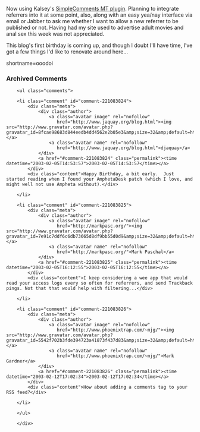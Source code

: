 <p>Now using Kalsey's <a href="http://kalsey.com/blog/2003/02/simplecomments/index.html" target="_top">SimpleComments MT plugin</a>.  Planning to integrate referrers into it at some point, also, along with an easy yea/nay interface via email or Jabber to ask me whether I want to allow a new referrer to be published or not.  Having had my site used to advertise adult movies and anal sex this week was not appreciated.</p>
<p>This blog's first birthday is coming up, and though I doubt I'll have time, I've got a few things I'd like to renovate around here...</p>
<!--more-->
shortname=ooodoi

<div id="comments" class="comments archived-comments">
            <h3>Archived Comments</h3>
            
        <ul class="comments">
            
        <li class="comment" id="comment-221083824">
            <div class="meta">
                <div class="author">
                    <a class="avatar image" rel="nofollow" 
                       href="http://www.jaquay.org/blog.html"><img src="http://www.gravatar.com/avatar.php?gravatar_id=8fcae98683d844eedb4dd4562e2b05e3&amp;size=32&amp;default=http://mediacdn.disqus.com/1320279820/images/noavatar32.png"/></a>
                    <a class="avatar name" rel="nofollow" 
                       href="http://www.jaquay.org/blog.html">djaquay</a>
                </div>
                <a href="#comment-221083824" class="permalink"><time datetime="2003-02-05T14:53:57">2003-02-05T14:53:57</time></a>
            </div>
            <div class="content">Happy Birthday, a bit early.  Just started reading when I found your AmphetaDesk patch (which I love, and might well not use Ampheta without).</div>
            
        </li>
    
        <li class="comment" id="comment-221083825">
            <div class="meta">
                <div class="author">
                    <a class="avatar image" rel="nofollow" 
                       href="http://markpasc.org/"><img src="http://www.gravatar.com/avatar.php?gravatar_id=7e91c7ddf6c6db73665d8df9bb55d0d9&amp;size=32&amp;default=http://mediacdn.disqus.com/1320279820/images/noavatar32.png"/></a>
                    <a class="avatar name" rel="nofollow" 
                       href="http://markpasc.org/">Mark Paschal</a>
                </div>
                <a href="#comment-221083825" class="permalink"><time datetime="2003-02-05T16:12:55">2003-02-05T16:12:55</time></a>
            </div>
            <div class="content">I keep considering a wee app that would read your access logs every so often for referrers, and send Trackback pings. Not that that would help with filtering...</div>
            
        </li>
    
        <li class="comment" id="comment-221083826">
            <div class="meta">
                <div class="author">
                    <a class="avatar image" rel="nofollow" 
                       href="http://www.phoenixtrap.com/~mjg/"><img src="http://www.gravatar.com/avatar.php?gravatar_id=5542f702b3fde394723a41873f437d83&amp;size=32&amp;default=http://mediacdn.disqus.com/1320279820/images/noavatar32.png"/></a>
                    <a class="avatar name" rel="nofollow" 
                       href="http://www.phoenixtrap.com/~mjg/">Mark Gardner</a>
                </div>
                <a href="#comment-221083826" class="permalink"><time datetime="2003-02-12T17:02:34">2003-02-12T17:02:34</time></a>
            </div>
            <div class="content">How about adding a comments tag to your RSS feed?</div>
            
        </li>
    
        </ul>
    
        </div>
    